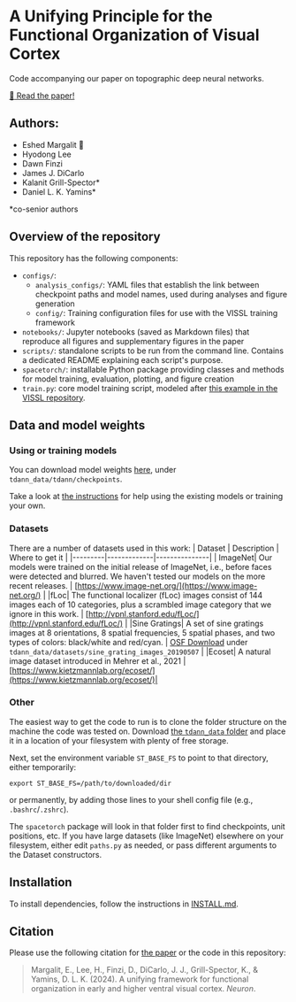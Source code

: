 # A Unifying Principle for the Functional Organization of Visual Cortex
Code accompanying our paper on topographic deep neural networks.

[:link: Read the paper!](https://authors.elsevier.com/a/1j3oA3BtfH9A7g)

## Authors:
* Eshed Margalit :email:
* Hyodong Lee
* Dawn Finzi
* James J. DiCarlo
* Kalanit Grill-Spector*
* Daniel L. K. Yamins*

*co-senior authors

## Overview of the repository
This repository has the following components:
* `configs/`: 
    * `analysis_configs/`: YAML files that establish the link between checkpoint paths and model names, used during analyses and figure generation
    * `config/`: Training configuration files for use with the VISSL training framework
* `notebooks/`: Jupyter notebooks (saved as Markdown files) that reproduce all figures and supplementary figures in the paper
* `scripts/`: standalone scripts to be run from the command line. Contains a dedicated README explaining each script's purpose.
* `spacetorch/`: installable Python package providing classes and methods for model training, evaluation, plotting, and figure creation
* `train.py`: core model training script, modeled after [this example in the VISSL repository](https://github.com/facebookresearch/vissl/blob/main/tools/run_distributed_engines.py).

## Data and model weights
### Using or training models
You can download model weights [here](https://osf.io/64qv3/), under `tdann_data/tdann/checkpoints`.

Take a look at [the instructions](demo/README.md) for help using the existing models or training your own.

### Datasets
There are a number of datasets used in this work:
| Dataset | Description | Where to get it |
|---------|-------------|---------------|
| ImageNet| Our models were trained on the initial release of ImageNet, i.e., before faces were detected and blurred. We haven't tested our models on the more recent releases. | [https://www.image-net.org/](https://www.image-net.org/) |
|fLoc| The functional localizer (fLoc) images consist of 144 images each of 10 categories, plus a scrambled image category that we ignore in this work. | [http://vpnl.stanford.edu/fLoc/](http://vpnl.stanford.edu/fLoc/) |
|Sine Gratings| A set of sine gratings images at 8 orientations, 8 spatial frequencies, 5 spatial phases, and two types of colors: black/white and red/cyan. | [OSF Download](https://osf.io/64qv3/) under `tdann_data/datasets/sine_grating_images_20190507` | 
|Ecoset| A natural image dataset introduced in Mehrer et al., 2021 | [https://www.kietzmannlab.org/ecoset/](https://www.kietzmannlab.org/ecoset/)|

### Other
The easiest way to get the code to run is to clone the folder structure on the machine the code was tested on.
Download [the `tdann_data` folder](https://osf.io/64qv3/) and place it in a location of your filesystem with plenty of free storage.

Next, set the environment variable `ST_BASE_FS` to point to that directory, either temporarily:
```
export ST_BASE_FS=/path/to/downloaded/dir
```
or permanently, by adding those lines to your shell config file (e.g., `.bashrc`/`.zshrc`).

The `spacetorch` package will look in that folder first to find checkpoints, unit positions, etc.
If you have large datasets (like ImageNet) elsewhere on your filesystem, either edit `paths.py` as needed, or pass different arguments to the Dataset constructors.

## Installation
To install dependencies, follow the instructions in [INSTALL.md](INSTALL.md).

## Citation
Please use the following citation for [the paper](https://authors.elsevier.com/a/1j3oA3BtfH9A7g) or the code in this repository:

>Margalit, E., Lee, H., Finzi, D., DiCarlo, J. J., Grill-Spector, K., & Yamins, D. L. K. (2024). A unifying framework for functional organization in early and higher ventral visual cortex. _Neuron_.
